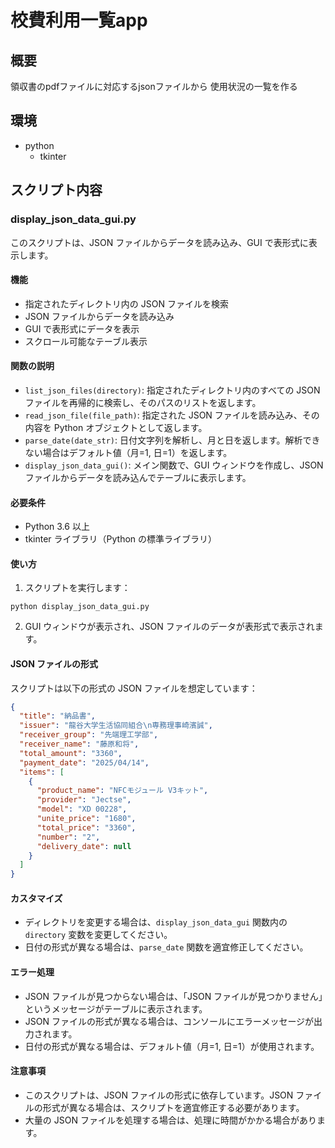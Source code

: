 # 校費利用一覧app

## 概要
領収書のpdfファイルに対応するjsonファイルから
使用状況の一覧を作る

## 環境
- python
	- tkinter

## スクリプト内容

### display_json_data_gui.py
このスクリプトは、JSON ファイルからデータを読み込み、GUI で表形式に表示します。

#### 機能
- 指定されたディレクトリ内の JSON ファイルを検索
- JSON ファイルからデータを読み込み
- GUI で表形式にデータを表示
- スクロール可能なテーブル表示

#### 関数の説明
- `list_json_files(directory)`: 指定されたディレクトリ内のすべての JSON ファイルを再帰的に検索し、そのパスのリストを返します。
- `read_json_file(file_path)`: 指定された JSON ファイルを読み込み、その内容を Python オブジェクトとして返します。
- `parse_date(date_str)`: 日付文字列を解析し、月と日を返します。解析できない場合はデフォルト値（月=1, 日=1）を返します。
- `display_json_data_gui()`: メイン関数で、GUI ウィンドウを作成し、JSON ファイルからデータを読み込んでテーブルに表示します。

#### 必要条件
- Python 3.6 以上
- tkinter ライブラリ（Python の標準ライブラリ）

#### 使い方
1. スクリプトを実行します：
```
python display_json_data_gui.py
```

2. GUI ウィンドウが表示され、JSON ファイルのデータが表形式で表示されます。

#### JSON ファイルの形式
スクリプトは以下の形式の JSON ファイルを想定しています：

```json
{
  "title": "納品書",
  "issuer": "龍谷大学生活協同組合\n専務理事崎濱誠",
  "receiver_group": "先端理工学部",
  "receiver_name": "藤原和将",
  "total_amount": "3360",
  "payment_date": "2025/04/14",
  "items": [
    {
      "product_name": "NFCモジュール V3キット",
      "provider": "Jectse",
      "model": "XD 00228",
      "unite_price": "1680",
      "total_price": "3360",
      "number": "2",
      "delivery_date": null
    }
  ]
}
```

#### カスタマイズ
- ディレクトリを変更する場合は、`display_json_data_gui` 関数内の `directory` 変数を変更してください。
- 日付の形式が異なる場合は、`parse_date` 関数を適宜修正してください。

#### エラー処理
- JSON ファイルが見つからない場合は、「JSON ファイルが見つかりません」というメッセージがテーブルに表示されます。
- JSON ファイルの形式が異なる場合は、コンソールにエラーメッセージが出力されます。
- 日付の形式が異なる場合は、デフォルト値（月=1, 日=1）が使用されます。

#### 注意事項
- このスクリプトは、JSON ファイルの形式に依存しています。JSON ファイルの形式が異なる場合は、スクリプトを適宜修正する必要があります。
- 大量の JSON ファイルを処理する場合は、処理に時間がかかる場合があります。
